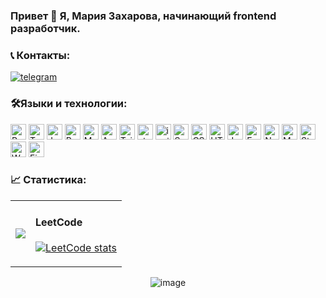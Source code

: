 ### Привет 👋 Я, Мария Захарова, начинающий frontend разработчик.

### 📞 Контакты:

  <div>
    <a href="https://t.me/zakharovamaria73">
      <img src="https://img.shields.io/badge/Telegram-gray??style=plastic&logo=telegram" alt="telegram"/>
    </a>
  </div>

### 🛠️Языки и технологии:

<div>
  <img height='25px' src="https://img.shields.io/badge/React-20232A??style=plastic&logo=react&logoColor=61DAFB" alt="React">
  <img height='25px' src="https://img.shields.io/badge/TypeScript-20232A??style=plastic&logo=typescript&logoColor=3178C6" alt="TypeScript">
  <img height='25px' src="https://img.shields.io/badge/JavaScript-20232A??style=plastic&logo=javascript&logoColor=F7DF1E" alt="JavaScript">
  <img height='25px' src="https://img.shields.io/badge/Redux, Redux Toolkit-20232A??style=plastic&logo=redux&logoColor=764ABC" alt="Redux">
  <!-- <img height='25px' src="https://img.shields.io/badge/Effector-20232A??style=plastic" alt="Effector"> -->
  <img height='25px' src="https://img.shields.io/badge/Material UI-20232A??style=for-the-badge&logo=MUI&logoColor=007FFF" alt="MUI">
  <img height='25px' src="https://img.shields.io/badge/Ant Design-20232A??style=for-the-badge&logo=Ant Design&logoColor=0170FE" alt="Ant Design">
  <img height='25px' src="https://img.shields.io/badge/Tailwind CSS-20232A??style=for-the-badge&logo=Tailwind CSS&logoColor=06B6D4" alt="Tailwind CSS">
  <img height='25px' src="https://img.shields.io/badge/styled components-20232A??style=for-the-badge&logo=styledcomponents&logoColor=DB7093" alt="styled components">
  <img height='25px' src="https://img.shields.io/badge/Ionic-20232A??style=for-the-badge&logo=ionic&logoColor=3880FF" alt="ionic">
  <img height='25px' src="https://img.shields.io/badge/Sass-20232A??style=for-the-badge&logo=sass&logoColor=CC6699" alt="Sass">
  <img height='25px' src="https://img.shields.io/badge/CSS3-20232A??style=for-the-badge&logo=css3&logoColor=1572B6" alt="СSS3">
  <img height='25px' src="https://img.shields.io/badge/HTML5-20232A??style=for-the-badge&logo=html5&logoColor=E34F26" alt="HTML5">
  <img height='25px' src="https://img.shields.io/badge/Jest-20232A??style=for-the-badge&logo=jest&logoColor=C21325" alt="Jest">
  <img height='25px' src="https://img.shields.io/badge/Express.js-20232A??style=for-the-badge&logo=express&logoColor=white" alt="Express">
  <img height='25px' src="https://img.shields.io/badge/Node.js-20232A??style=for-the-badge&logo=nodedotjs&logoColor=339933" alt="Node JS">
  <img height='25px' src="https://img.shields.io/badge/MongoDB-20232A??style=for-the-badge&logo=mongodb&logoColor=47A248" alt="MongoDB">
  <img height='25px' src="https://img.shields.io/badge/Strapi-20232A??style=for-the-badge&logo=strapi&logoColor=2F2E8B" alt="Strapi">
  <img height='25px' src="https://img.shields.io/badge/Webpack-20232A??style=for-the-badge&logo=Webpack&logoColor=8DD6F9" alt="Webpack">
  <img height='25px' src="https://img.shields.io/badge/Figma-20232A??style=for-the-badge&logo=figma&logoColor=F24E1E" alt="Figma">

</div>

### 📈 Статистика:

<table>
  <tr>
    <td valign="center">
    <img src="https://github-readme-stats.vercel.app/api/top-langs/?username=Mariyazakharova73&layout=compact&theme=dark" />
    </td>
    <td valign="center">
      <div>

#### LeetCode

[![LeetCode stats](https://leetcode-stats-six.vercel.app/api?username=Mariyazakharova73&theme=dark)](https://github.com/Mariyazakharova73/leetcode-stats)

  </div>
  </td>
  </tr>
</table>

<div align='center'>

![image](https://www.codewars.com/users/maria7373/badges/small)
</div>

<!-- Options: &hide=stars,commits,prs,issues,contribs
<details>
<summary> <h4>📈 Статистика:</h4></summary>
  <div align="center">
  <a href="https://github.com/anuraghazra/github-readme-stats">
    <img align="center" src="https://github-readme-stats.vercel.app/api?username=Mariyazakharova73&count_private=true&show_icons=true&theme=dark" />
  </a>

  <br/>
  <a href="https://github.com/anuraghazra/convoychat">
    <img align="center" src="https://github-readme-stats.vercel.app/api/top-langs/?username=Mariyazakharova73&layout=compact&theme=dark" />
  </a>
  </div>
</details>
<br/> -->
